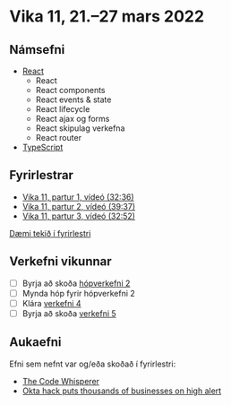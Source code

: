 # Vika 11, 21.–27 mars 2022

## Námsefni

* [React](../namsefni/15.react/readme.md)
  * React
  * React components
  * React events & state
  * React lifecycle
  * React ajax og forms
  * React skipulag verkefna
  * React router
* [TypeScript](../namsefni/16.typescript/readme.md)

## Fyrirlestrar

* [Vika 11, partur 1, vídeó (32:36)](https://youtu.be/h84u4RkbPnM)
* [Vika 11, partur 2, vídeó (39:37)](https://youtu.be/s7CMexk-bBE)
* [Vika 11, partur 3, vídeó (32:52)](https://youtu.be/Qr5fNqcQHuE)

[Dæmi tekið í fyrirlestri](https://github.com/vefforritun/vef2-2022-f11)

## Verkefni vikunnar

* [ ] Byrja að skoða [hópverkefni 2](https://github.com/vefforritun/vef2-2022-h2)
* [ ] Mynda hóp fyrir hópverkefni 2
* [ ] Klára [verkefni 4](https://github.com/vefforritun/vef2-2022-v4)
* [ ] Byrja að skoða [verkefni 5](https://github.com/vefforritun/vef2-2022-v5)

## Aukaefni

Efni sem nefnt var og/eða skoðað í fyrirlestri:

* [The Code Whisperer](https://blog.thecodewhisperer.com/)
* [Okta hack puts thousands of businesses on high alert](https://www.theverge.com/2022/3/22/22990637/okta-breach-single-sign-on-lapsus-hacker-group)
